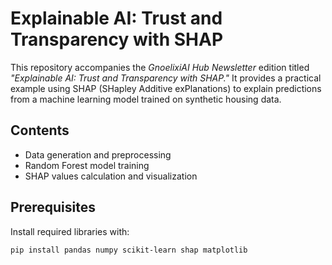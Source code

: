 # Explainable AI: Trust and Transparency with SHAP
This repository accompanies the *GnoelixiAI Hub Newsletter* edition titled *"Explainable AI: Trust and Transparency with SHAP."* It provides a practical example using SHAP (SHapley Additive exPlanations) to explain predictions from a machine learning model trained on synthetic housing data.

## Contents
- Data generation and preprocessing
- Random Forest model training
- SHAP values calculation and visualization

## Prerequisites
Install required libraries with:
```bash
pip install pandas numpy scikit-learn shap matplotlib
